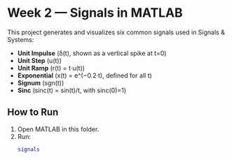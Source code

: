 # Week 2 — Signals in MATLAB

This project generates and visualizes six common signals used in Signals & Systems:

- **Unit Impulse** (δ(t), shown as a vertical spike at t=0)
- **Unit Step** (u(t))
- **Unit Ramp** (r(t) = t·u(t))
- **Exponential** (x(t) = e^(−0.2·t), defined for all t)
- **Signum** (sgn(t))
- **Sinc** (sinc(t) = sin(t)/t, with sinc(0)=1)

## How to Run
1. Open MATLAB in this folder.  
2. Run:
   ```matlab
   signals
